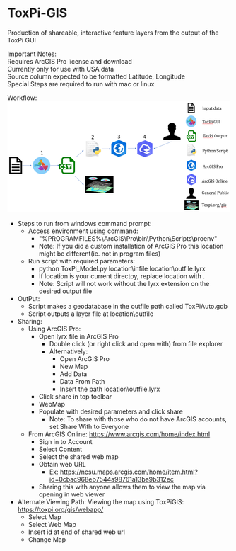 # ToxPi-GIS
Production of shareable, interactive feature layers from the output of the ToxPi GUI   

Important Notes:  
Requires ArcGIS Pro license and download  
Currently only for use with USA data   
Source column expected to be formatted Latitude, Longitude  
Special Steps are required to run with mac or linux  

Workflow:  
<img src="https://github.com/Jonathon-Fleming/ToxPi-GIS/blob/main/Workflow.PNG" data-canonical-
src="https://github.com/Jonathon-Fleming/ToxPi-GIS/blob/main/Workflow.PNG" width="600" height="250" />
* Steps to run from windows command prompt:  
  * Access environment using command:  
    * "%PROGRAMFILES%\ArcGIS\Pro\bin\Python\Scripts\proenv"  
    * Note: If you did a custom installation of ArcGIS Pro this location might be different(ie. not in program files)  
  * Run script with required parameters:  
    * python ToxPi_Model.py location\infile location\outfile.lyrx
    * If location is your current directoy, replace location with .
    * Note: Script will not work without the lyrx extension on the desired output file  
* OutPut:  
  * Script makes a geodatabase in the outfile path called ToxPiAuto.gdb  
  * Script outputs a layer file at location\outfile  
* Sharing:  
  * Using ArcGIS Pro:  
    * Open lyrx file in ArcGIS Pro  
      * Double click (or right click and open with) from file explorer  
      * Alternatively:  
        * Open ArcGIS Pro  
        * New Map  
        * Add Data  
        * Data From Path  
        * Insert the path location\outfile.lyrx  
    * Click share in top toolbar  
    * WebMap  
    * Populate with desired parameters and click share  
      * Note: To share with those who do not have ArcGIS accounts, set Share With to Everyone  
  * From ArcGIS Online: https://www.arcgis.com/home/index.html  
    * Sign in to Account  
    * Select Content  
    * Select the shared web map  
    * Obtain  web URL  
      * Ex: https://ncsu.maps.arcgis.com/home/item.html?id=0cbac968eb7544a98761a13ba9b312ec    
    * Sharing this with anyone allows them to view the map via opening in web viewer  
* Alternate Viewing Path: Viewing the map using ToxPiGIS: https://toxpi.org/gis/webapp/  
  * Select Map  
  * Select Web Map  
  * Insert id at end of shared web url  
  * Change Map  

    
    
